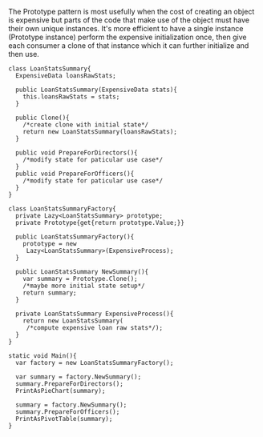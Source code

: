 The Prototype pattern is most usefully when the cost of creating an object is expensive but parts of the code that make use of the object must have their own unique instances. It's more efficient to have a single instance (Prototype instance) perform the expensive initialization once, then give each consumer a clone of that instance which it can further initialize and then use.

    class LoanStatsSummary{
      ExpensiveData loansRawStats;
    
      public LoanStatsSummary(ExpensiveData stats){
        this.loansRawStats = stats;
      }

      public Clone(){
        /*create clone with initial state*/
        return new LoanStatsSummary(loansRawStats);
      }
      
      public void PrepareForDirectors(){
        /*modify state for paticular use case*/
      }
      public void PrepareForOfficers(){
        /*modify state for paticular use case*/
      }
    }
    
    class LoanStatsSummaryFactory{
      private Lazy<LoanStatsSummary> prototype;
      private Prototype{get{return prototype.Value;}}
    
      public LoanStatsSummaryFactory(){
        prototype = new 
         Lazy<LoanStatsSummary>(ExpensiveProcess);
      }
     
      public LoanStatsSummary NewSummary(){
        var summary = Prototype.Clone();
        /*maybe more initial state setup*/
        return summary;
      }

      private LoanStatsSummary ExpensiveProcess(){
        return new LoanStatsSummary(
         /*compute expensive loan raw stats*/);
      }
    }
    
    static void Main(){
      var factory = new LoanStatsSummaryFactory();

      var summary = factory.NewSummary();
      summary.PrepareForDirectors();
      PrintAsPieChart(summary);
    
      summary = factory.NewSummary();
      summary.PrepareForOfficers();
      PrintAsPivotTable(summary);
    }
    
    

